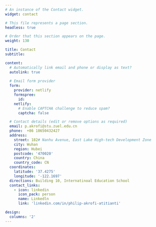 ```yaml
---
# An instance of the Contact widget.
widget: contact

# This file represents a page section.
headless: true

# Order that this section appears on the page.
weight: 130

title: Contact
subtitle:

content:
  # Automatically link email and phone or display as text?
  autolink: true
  
  # Email form provider
  form:
    provider: netlify
    formspree:
      id:
    netlify:
      # Enable CAPTCHA challenge to reduce spam?
      captcha: false

  # Contact details (edit or remove options as required)
  email: p.akrofi@stu.zuel.edu.cn
  phone:  +86 18650432427
  address:
    street: 182# Nanhu Avenue, East Lake High-tech Development Zone
    city: Wuhan
    region: Hubei
    postcode: '470020'
    country: China
    country_code: CN
  coordinates:
    latitude: '37.4275'
    longitude: '-122.1697'
  directions: Building 10, Internatinoal Education School
  contact_links:
    - icon: linkedin
      icon_pack: person
      name: Linkedln
      link: 'linkedin.com/in/philip-akrofi-atitianti'

design:
  columns: '2'
---
```

